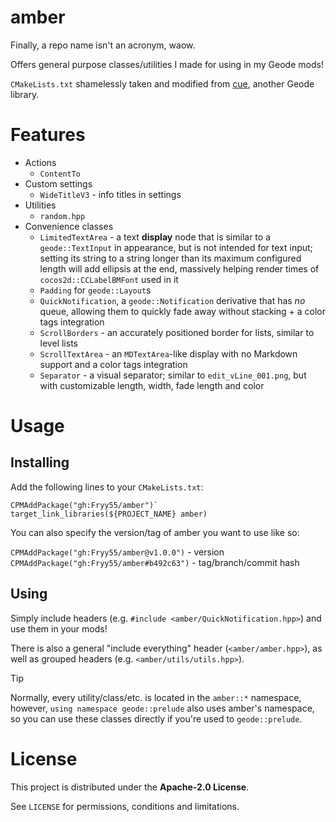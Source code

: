 # amber
Finally, a repo name isn't an acronym, waow.

Offers general purpose classes/utilities I made for using in my Geode mods!

`CMakeLists.txt` shamelessly taken and modified from [cue](https://github.com/dankmeme01/cue), another Geode library.

# Features
- Actions
    - `ContentTo`
- Custom settings
    - `WideTitleV3` - info titles in settings
- Utilities
    - `random.hpp`
- Convenience classes
    - `LimitedTextArea` - a text **display** node that is similar to a `geode::TextInput` in appearance, but is not intended for text input; setting its string to a string longer than its maximum configured length will add ellipsis at the end, massively helping render times of `cocos2d::CCLabelBMFont` used in it
    - `Padding` for `geode::Layout`s
    - `QuickNotification`, a `geode::Notification` derivative that has _no_ queue, allowing them to quickly fade away without stacking + a color tags integration
    - `ScrollBorders` - an accurately positioned border for lists, similar to level lists
    - `ScrollTextArea` - an `MDTextArea`-like display with no Markdown support and a color tags integration
    - `Separator` - a visual separator; similar to `edit_vLine_001.png`, but with customizable length, width, fade length and color

# Usage
## Installing
Add the following lines to your `CMakeLists.txt`:

```
CPMAddPackage("gh:Fryy55/amber")`
target_link_libraries(${PROJECT_NAME} amber)
```

You can also specify the version/tag of amber you want to use like so:

`CPMAddPackage("gh:Fryy55/amber@v1.0.0")` - version
`CPMAddPackage("gh:Fryy55/amber#b492c63")` - tag/branch/commit hash

## Using
Simply include headers (e.g. `#include <amber/QuickNotification.hpp>`) and use them in your mods!

There is also a general "include everything" header (`<amber/amber.hpp>`), as well as grouped headers (e.g. `<amber/utils/utils.hpp>`).

> [!TIP]
> Normally, every utility/class/etc. is located in the `amber::*` namespace, however, `using namespace geode::prelude` also uses amber's namespace, so you can use these classes directly if you're used to `geode::prelude`.

# License
This project is distributed under the **Apache-2.0 License**.

See `LICENSE` for permissions, conditions and limitations.
